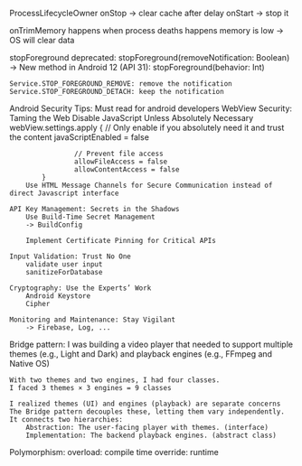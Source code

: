 ProcessLifecycleOwner
	onStop -> clear cache after delay
	onStart -> stop it

onTrimMemory
	happens when process deaths happens
	memory is low -> OS will clear data

stopForeground deprecated:
	stopForeground(removeNotification: Boolean)
	-> New method in Android 12 (API 31):
	stopForeground(behavior: Int)

	Service.STOP_FOREGROUND_REMOVE: remove the notification
	Service.STOP_FOREGROUND_DETACH: keep the notification

Android Security Tips: Must read for android developers
	WebView Security: Taming the Web
		Disable JavaScript Unless Absolutely Necessary
			webView.settings.apply {
    				// Only enable if you absolutely need it and trust the content
    				javaScriptEnabled = false
    
    				// Prevent file access
    				allowFileAccess = false
    				allowContentAccess = false
			}
		Use HTML Message Channels for Secure Communication instead of direct Javascript interface

	API Key Management: Secrets in the Shadows
		Use Build-Time Secret Management
		-> BuildConfig

		Implement Certificate Pinning for Critical APIs

	Input Validation: Trust No One
		validate user input
		sanitizeForDatabase

	Cryptography: Use the Experts’ Work
		Android Keystore
		Cipher

	Monitoring and Maintenance: Stay Vigilant
		-> Firebase, Log, ...

Bridge pattern:
	I was building a video player that needed to support multiple themes (e.g., Light and Dark) and playback engines 
	(e.g., FFmpeg and Native OS)

	With two themes and two engines, I had four classes.
	I faced 3 themes × 3 engines = 9 classes

	I realized themes (UI) and engines (playback) are separate concerns
	The Bridge pattern decouples these, letting them vary independently. 
	It connects two hierarchies:
		Abstraction: The user-facing player with themes. (interface)
		Implementation: The backend playback engines. (abstract class)


Polymorphism:
	overload: compile time
	override: runtime